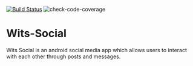 [![Build Status](https://app.travis-ci.com/Rofhiwa67/Wits-Social.svg?branch=main)](https://app.travis-ci.com/Rofhiwa67/Wits-Social) ![check-code-coverage](https://img.shields.io/codecov/c/github/Rofhiwa67/Wits-Social?flag=Codecov&token=9b5a73a0-f4b8-4501-a9f1-c20f68724a3a)

# Wits-Social
Wits Social is an android social media app which allows users to interact with each other through posts and messages.

